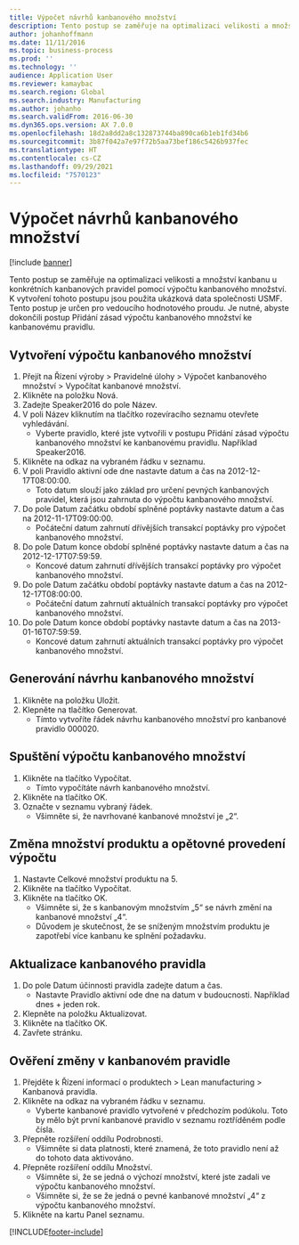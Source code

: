 ```yaml
---
title: Výpočet návrhů kanbanového množství
description: Tento postup se zaměřuje na optimalizaci velikosti a množství kanbanu u konkrétních kanbanových pravidel pomocí výpočtu kanbanového množství.
author: johanhoffmann
ms.date: 11/11/2016
ms.topic: business-process
ms.prod: ''
ms.technology: ''
audience: Application User
ms.reviewer: kamaybac
ms.search.region: Global
ms.search.industry: Manufacturing
ms.author: johanho
ms.search.validFrom: 2016-06-30
ms.dyn365.ops.version: AX 7.0.0
ms.openlocfilehash: 18d2a8dd2a8c132873744ba890ca6b1eb1fd34b6
ms.sourcegitcommit: 3b87f042a7e97f72b5aa73bef186c5426b937fec
ms.translationtype: HT
ms.contentlocale: cs-CZ
ms.lasthandoff: 09/29/2021
ms.locfileid: "7570123"
---
```

# <a name="calculate-kanban-quantity-suggestions"></a>Výpočet návrhů kanbanového množství

[!include [banner](../../includes/banner.md)]

Tento postup se zaměřuje na optimalizaci velikosti a množství kanbanu u konkrétních kanbanových pravidel pomocí výpočtu kanbanového množství. K vytvoření tohoto postupu jsou použita ukázková data společnosti USMF. Tento postup je určen pro vedoucího hodnotového proudu. Je nutné, abyste dokončili postup Přidání zásad výpočtu kanbanového množství ke kanbanovému pravidlu.


## <a name="create-a-kanban-quantity-calculation"></a>Vytvoření výpočtu kanbanového množství
1. Přejít na Řízení výroby > Pravidelné úlohy > Výpočet kanbanového množství > Vypočítat kanbanové množství.
2. Klikněte na položku Nová.
3. Zadejte Speaker2016 do pole Název.
4. V poli Název kliknutím na tlačítko rozevíracího seznamu otevřete vyhledávání.
    * Vyberte pravidlo, které jste vytvořili v postupu Přidání zásad výpočtu kanbanového množství ke kanbanovému pravidlu. Například Speaker2016.  
5. Klikněte na odkaz na vybraném řádku v seznamu.
6. V poli Pravidlo aktivní ode dne nastavte datum a čas na 2012-12-17T08:00:00.
    * Toto datum slouží jako základ pro určení pevných kanbanových pravidel, která jsou zahrnuta do výpočtu kanbanového množství.  
7. Do pole Datum začátku období splněné poptávky nastavte datum a čas na 2012-11-17T09:00:00.
    * Počáteční datum zahrnutí dřívějších transakcí poptávky pro výpočet kanbanového množství.  
8. Do pole Datum konce období splněné poptávky nastavte datum a čas na 2012-12-17T07:59:59.
    * Koncové datum zahrnutí dřívějších transakcí poptávky pro výpočet kanbanového množství.  
9. Do pole Datum začátku období poptávky nastavte datum a čas na 2012-12-17T08:00:00.
    * Počáteční datum zahrnutí aktuálních transakcí poptávky pro výpočet kanbanového množství.  
10. Do pole Datum konce období poptávky nastavte datum a čas na 2013-01-16T07:59:59.
    * Koncové datum zahrnutí aktuálních transakcí poptávky pro výpočet kanbanového množství.  

## <a name="generate-kanban-quantity-proposal"></a>Generování návrhu kanbanového množství
1. Klikněte na položku Uložit.
2. Klepněte na tlačítko Generovat.
    * Tímto vytvoříte řádek návrhu kanbanového množství pro kanbanové pravidlo 000020.  

## <a name="run-kanban-quantity-calculation"></a>Spuštění výpočtu kanbanového množství
1. Klikněte na tlačítko Vypočítat.
    * Tímto vypočítáte návrh kanbanového množství.  
2. Klikněte na tlačítko OK.
3. Označte v seznamu vybraný řádek.
    * Všimněte si, že navrhované kanbanové množství je „2“.  

## <a name="change-product-quantity-and-calculate-again"></a>Změna množství produktu a opětovné provedení výpočtu
1. Nastavte Celkové množství produktu na 5.
2. Klikněte na tlačítko Vypočítat.
3. Klikněte na tlačítko OK.
    * Všimněte si, že s kanbanovým množstvím „5“ se návrh změní na kanbanové množství „4“.  
    * Důvodem je skutečnost, že se sníženým množstvím produktu je zapotřebí více kanbanu ke splnění požadavku.  

## <a name="update-kanban-rule"></a>Aktualizace kanbanového pravidla
1. Do pole Datum účinnosti pravidla zadejte datum a čas.
    * Nastavte Pravidlo aktivní ode dne na datum v budoucnosti. Například dnes + jeden rok.  
2. Klepněte na položku Aktualizovat.
3. Klikněte na tlačítko OK.
4. Zavřete stránku.

## <a name="validate-change-on-kanban-rule"></a>Ověření změny v kanbanovém pravidle
1. Přejděte k Řízení informací o produktech > Lean manufacturing > Kanbanová pravidla.
2. Klikněte na odkaz na vybraném řádku v seznamu.
    * Vyberte kanbanové pravidlo vytvořené v předchozím podúkolu. Toto by mělo být první kanbanové pravidlo v seznamu roztříděném podle čísla.  
3. Přepněte rozšíření oddílu Podrobnosti.
    * Všimněte si data platnosti, které znamená, že toto pravidlo není až do tohoto data aktivováno.  
4. Přepněte rozšíření oddílu Množství.
    * Všimněte si, že se jedná o výchozí množství, které jste zadali ve výpočtu kanbanového množství.  
    * Všimněte si, že se že jedná o pevné kanbanové množství „4“ z výpočtu kanbanového množství.  
5. Klikněte na kartu Panel seznamu.



[!INCLUDE[footer-include](../../../includes/footer-banner.md)]